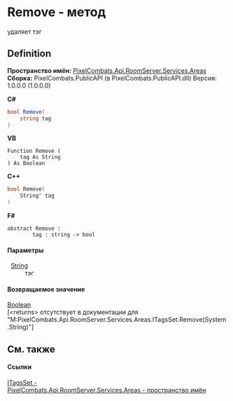 # Remove - метод


удаляет тэг



## Definition
**Пространство имён:** <a href="6bc9ef31-50d8-8455-27b7-3bebd79f746b">PixelCombats.Api.RoomServer.Services.Areas</a>  
**Сборка:** PixelCombats.PublicAPI (в PixelCombats.PublicAPI.dll) Версия: 1.0.0.0 (1.0.0.0)

**C#**
``` C#
bool Remove(
	string tag
)
```
**VB**
``` VB
Function Remove ( 
	tag As String
) As Boolean
```
**C++**
``` C++
bool Remove(
	String^ tag
)
```
**F#**
``` F#
abstract Remove : 
        tag : string -> bool 
```



#### Параметры
<dl><dt>  <a href="https://learn.microsoft.com/dotnet/api/system.string" target="_blank" rel="noopener noreferrer">String</a></dt><dd>тэг</dd></dl>

#### Возвращаемое значение
<a href="https://learn.microsoft.com/dotnet/api/system.boolean" target="_blank" rel="noopener noreferrer">Boolean</a>  
\[&lt;returns&gt; отсутствует в документации для "M:PixelCombats.Api.RoomServer.Services.Areas.ITagsSet.Remove(System.String)"\]

## См. также


#### Ссылки
<a href="ce59eee5-9c29-53e7-390b-50d569d6b818">ITagsSet - </a>  
<a href="6bc9ef31-50d8-8455-27b7-3bebd79f746b">PixelCombats.Api.RoomServer.Services.Areas - пространство имён</a>  

